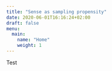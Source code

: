 ```yaml
---
title: "Sense as sampling propensity"
date: 2020-06-01T16:16:24+02:00
draft: false
menu:
  main:
    name: "Home"
    weight: 1
---
```


Test
